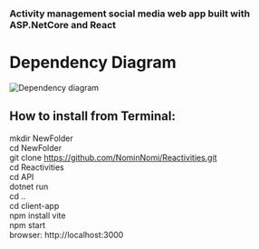 ### Activity management social media web app built with ASP.NetCore and React

# Dependency Diagram

![Dependency diagram](https://github.com/NominNomi/Reactivities/assets/88373898/7d763a9d-09a2-4abb-84dc-6844288d1f98)


## How to install from Terminal:

mkdir NewFolder  
cd NewFolder  
git clone https://github.com/NominNomi/Reactivities.git  
cd Reactivities  
cd API  
dotnet run  
cd ..  
cd client-app  
npm install vite  
npm start  
browser: http://localhost:3000  






